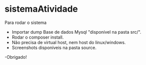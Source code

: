 # sistemaAtividade

Para rodar o sistema

- Importar dump Base de dados Mysql "disponível na pasta src/".
- Rodar o composer install.
- Não precisa de virtual host, nem host do linux/windows.
- Screenshots disponíveis na pasta source.

-Obrigado!
